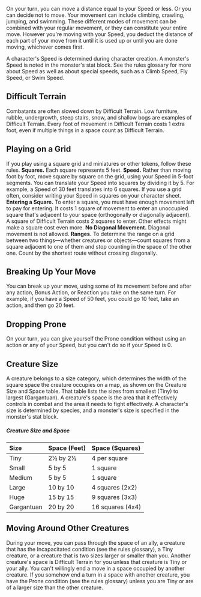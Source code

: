 
On your turn, you can move a distance equal to your Speed or less. Or you can decide not to move. Your movement can include climbing, crawling, jumping, and swimming. These different modes of movement can be combined with your regular movement, or they can constitute your entire move. However you're moving with your Speed, you deduct the distance of each part of your move from it until it is used up or until you are done moving, whichever comes first.

A character's Speed is determined during character creation. A monster's Speed is noted in the monster's stat block. See the rules glossary for more about Speed as well as about special speeds, such as a Climb Speed, Fly Speed, or Swim Speed.

## Difficult Terrain
Combatants are often slowed down by Difficult Terrain. Low furniture, rubble, undergrowth, steep stairs, snow, and shallow bogs are examples of Difficult Terrain. Every foot of movement in Difficult Terrain costs 1 extra foot, even if multiple things in a space count as Difficult Terrain.

## Playing on a Grid
If you play using a square grid and miniatures or other tokens, follow these rules.
**Squares.** Each square represents 5 feet.
**Speed.** Rather than moving foot by foot, move square by square on the grid, using your Speed in 5-foot segments. You can translate your Speed into squares by dividing it by 5. For example, a Speed of 30 feet translates into 6 squares. If you use a grid often, consider writing your Speed in squares on your character sheet.
**Entering a Square.** To enter a square, you must have enough movement left to pay for entering. It costs 1 square of movement to enter an unoccupied square that's adjacent to your space (orthogonally or diagonally adjacent). A square of Difficult Terrain costs 2 squares to enter. Other effects might make a square cost even more.
**No Diagonal Movement.** Diagonal movement is not allowed.
**Ranges.** To determine the range on a grid between two things—whether creatures or objects—count squares from a square adjacent to one of them and stop counting in the space of the other one. Count by the shortest route without crossing diagonally.

## Breaking Up Your Move
You can break up your move, using some of its movement before and after any action, Bonus Action, or Reaction you take on the same turn. For example, if you have a Speed of 50 feet, you could go 10 feet, take an action, and then go 20 feet.

## Dropping Prone
On your turn, you can give yourself the Prone condition without using an action or any of your Speed, but you can't do so if your Speed is 0.

## Creature Size
A creature belongs to a size category, which determines the width of the square space the creature occupies on a map, as shown on the Creature Size and Space table. That table lists the sizes from smallest (Tiny) to largest (Gargantuan). A creature's space is the area that it effectively controls in combat and the area it needs to fight effectively. A character's size is determined by species, and a monster's size is specified in the monster's stat block.

##### Creature Size and Space
| Size       | Space (Feet) | Space (Squares) |
|:-----------|:-------------|:----------------|
| Tiny       | 2½ by 2½     | 4 per square    |
| Small      | 5 by 5       | 1 square        |
| Medium     | 5 by 5       | 1 square        |
| Large      | 10 by 10     | 4 squares (2x2) |
| Huge       | 15 by 15     | 9 squares (3x3) |
| Gargantuan | 20 by 20     | 16 squares (4x4)|

## Moving Around Other Creatures
During your move, you can pass through the space of an ally, a creature that has the Incapacitated condition (see the rules glossary), a Tiny creature, or a creature that is two sizes larger or smaller than you. Another creature's space is Difficult Terrain for you unless that creature is Tiny or your ally. You can't willingly end a move in a space occupied by another creature. If you somehow end a turn in a space with another creature, you have the Prone condition (see the rules glossary) unless you are Tiny or are of a larger size than the other creature.